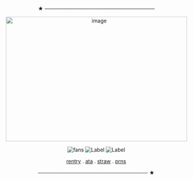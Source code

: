 <div align="center">

  ★ ──────────────────────────────
    

<img width="491" height="337" alt="image" src="https://files.catbox.moe/a9ofur.png" />

  ![fans](https://komarev.com/ghpvc/?username=chanceglazer&color=75bf72&style=plastic-square)  ![Label](https://img.shields.io/badge/note-sam%20glazer%20for%20life-866199)  ![Label](https://img.shields.io/badge/credits-@dragonfrootf%20on%20twt-b72c9c)


[rentry](https://rentry.co/cdarchive_) . [ata](https://samuelfrnwilliams.atabook.org/) . [straw](https://ozolog1fan.straw.page/)  .  [prns](https://en.pronouns.page/@__.jas)


 ────────────────────────────── ★

</div>
